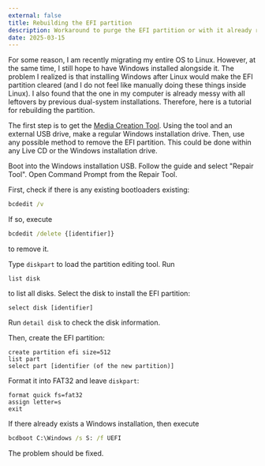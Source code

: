 ```yaml
---
external: false
title: Rebuilding the EFI partition
description: Workaround to purge the EFI partition or with it already removed.
date: 2025-03-15
---
```


For some reason, I am recently migrating my entire OS to Linux. However, at the same time, I still hope to have Windows installed alongside it. The problem I realized is that installing Windows after Linux would make the EFI partition cleared (and I do not feel like manually doing these things inside Linux). I also found that the one in my computer is already messy with all leftovers by previous dual-system installations. Therefore, here is a tutorial for rebuilding the partition.

The first step is to get the [Media Creation Tool](https://www.microsoft.com/en-us/software-download/windows11). Using the tool and an external USB drive, make a regular Windows installation drive. Then, use any possible method to remove the EFI partition. This could be done within any Live CD or the Windows installation drive.

Boot into the Windows installation USB. Follow the guide and select "Repair Tool". Open Command Prompt from the Repair Tool.

First, check if there is any existing bootloaders existing:
```bat
bcdedit /v
```
If so, execute
```bat
bcdedit /delete {[identifier]}
```
to remove it.

Type `diskpart` to load the partition editing tool. Run
```
list disk
```
to list all disks. Select the disk to install the EFI partition:
```
select disk [identifier]
```
Run `detail disk` to check the disk information.

Then, create the EFI partition:
```
create partition efi size=512
list part
select part [identifier (of the new partition)]
```

Format it into FAT32 and leave `diskpart`:
```
format quick fs=fat32
assign letter=s
exit
```

If there already exists a Windows installation, then execute
```cmd
bcdboot C:\Windows /s S: /f UEFI
```

The problem should be fixed.

